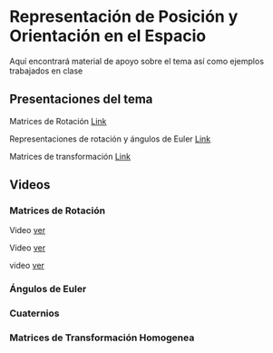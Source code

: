 # Representación de Posición y Orientación en el Espacio

Aquí encontrará material de apoyo sobre el tema así como ejemplos trabajados en clase

## Presentaciones del tema

Matrices de Rotación [Link](../Presentaciones%20-%20Alexandra%20Velasco/1%20Cinematica_%20matrices%20de%20rotacion.pptx)

Representaciones de rotación y ángulos de Euler [Link](../Presentaciones%20-%20Alexandra%20Velasco/2%20Representacion%20de%20rotaciones%20-composicio%CC%81n%20y%20angulos%20de%20euler.pptx)

Matrices de transformación [Link](../Presentaciones%20-%20Alexandra%20Velasco/3%20Cinematica%20matrices%20de%20transformacion.pptx)

## Videos

### Matrices de Rotación
Video [ver](https://www.youtube.com/watch?v=LZqt05XENdY&t=131s)

Video [ver](https://www.youtube.com/watch?v=stYoZVRsfuE)

video [ver](https://www.youtube.com/watch?v=uLl_egj9F2M)

### Ángulos de Euler

### Cuaternios

### Matrices de Transformación Homogenea